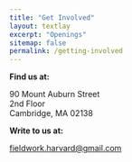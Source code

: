 ```yaml
---
title: "Get Involved"
layout: textlay
excerpt: "Openings"
sitemap: false
permalink: /getting-involved
---
```


**Find us at:**

90 Mount Auburn Street <br>
		  2nd Floor <br>
		  Cambridge, MA 02138 <br>


**Write to us at:**

fieldwork.harvard@gmail.com


<!--**We are currently open for postdoc and engineering applications related to our CAISR ("Complete AI Sleep Report") grant. The positions are mostly related to machine learning and signal processing problems in sleep medicine and neurology.**

We are  looking for new group members with passion, talent, and grit!

You will have the chance to work on the grand challenges of medical AI and Big Data, at the interface of physiology and machine learning. You will be involved in determining the important and interesting questions, creating and improving methods for analysis, making discoveries, and working to bring your discoveries into clinical use.

### Applications for PhD and Postdoc positions
If you are interested in working with us as postdoc, please send me an [email](mailto:mwestove@bidmc.harvard.edu). State briefly why you are interested and attach a CV. No need for a separate cover letter or certificates. **Important**: please insert _"Application Postdoc"_ or _"Application Engineer"_ in the subject line. If you are applying to a specific advertisement, note this in your email.

We especially welcome postdocs with fellowships. In many countries there are also fellowships available for doing postdocs abroad.**


### Master projects for Harvard University and MIT students
If you are a Master student at Harvard University or MIT looking for a Masters project, contact me (or any group member) per email or stop by my office.

### Masters students and research rotations from elsewhere
If you are interested in pursuing a Masters degree or reesarch internship at Harvard Medical School / Beth Israel Deaconess Medical Center, [email](mailto:mwestove@bidmc.harvard.edu) me. Sometimes, we accept undergraduate students or summer interns if we get exceptional applicants.

<figure>
<img src="{{ site.url }}{{ site.baseurl }}/images/picpic/Gallery/bidmc_night.jpeg" width="95%">
</figure>  -->
